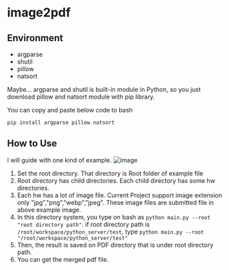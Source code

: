 # image2pdf

## Environment

- argparse
- shutil
- pillow
- natsort


Maybe... argparse and shutil is built-in module in Python, so you just download pillow and natsort module with pip library.

You can copy and paste below code to bash

```
pip install argparse pillow natsort
```

## How to Use

I will guide with one kind of example. 
![image](https://github.com/anthem53/image2pdf/assets/28498486/c6175f48-b949-41bb-bac0-2f3e39fe1f74)




1.  Set the root directory. That directory is Root folder of example file
2.  Root directory has child directories. Each child directory has some hw directories. 
3.  Each hw has a lot of image file. Current Project support image extension only "jpg","png","webp","jpeg". These image files are submitted file in above example image.
4.  In this directory system, you type on bash as  ```python main.py --root "root directory path"```. if root directory path is ```/root/workspace/python_server/test```, type  ```python main.py --root "/root/workspace/python_server/test"```
5.  Then, the result is saved on PDF directory that is under root directory path.
6.  You can get the merged pdf file.


